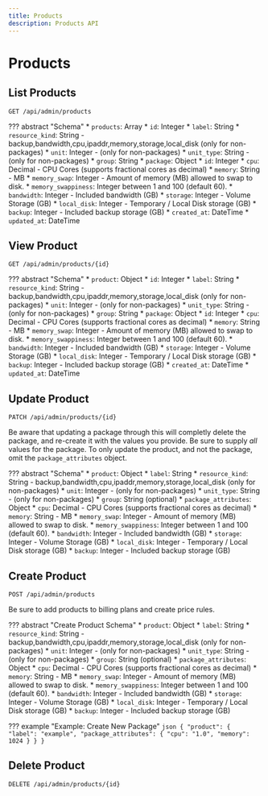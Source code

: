 ```yaml
---
title: Products
description: Products API
---
```

# Products

## List Products

`GET /api/admin/products`

??? abstract "Schema"
    * `products`: Array
        * `id`: Integer
        * `label`: String
        * `resource_kind`: String - backup,bandwidth,cpu,ipaddr,memory,storage,local_disk (only for non-packages)
        * `unit`: Integer - (only for non-packages)
        * `unit_type`: String - (only for non-packages)
        * `group`: String
        * `package`: Object
            * `id`: Integer
            * `cpu`: Decimal - CPU Cores (supports fractional cores as decimal)
            * `memory`: String - MB
            * `memory_swap`: Integer - Amount of memory (MB) allowed to swap to disk.
            * `memory_swappiness`: Integer between 1 and 100 (default 60).
            * `bandwidth`: Integer - Included bandwidth (GB)
            * `storage`: Integer - Volume Storage (GB)
            * `local_disk`: Integer - Temporary / Local Disk storage (GB)
            * `backup`: Integer - Included backup storage (GB)
        * `created_at`: DateTime
        * `updated_at`: DateTime

## View Product

`GET /api/admin/products/{id}`

??? abstract "Schema"
    * `product`: Object
        * `id`: Integer
        * `label`: String
        * `resource_kind`: String - backup,bandwidth,cpu,ipaddr,memory,storage,local_disk (only for non-packages)
        * `unit`: Integer - (only for non-packages)
        * `unit_type`: String - (only for non-packages)
        * `group`: String
        * `package`: Object
            * `id`: Integer
            * `cpu`: Decimal - CPU Cores (supports fractional cores as decimal)
            * `memory`: String - MB
            * `memory_swap`: Integer - Amount of memory (MB) allowed to swap to disk.
            * `memory_swappiness`: Integer between 1 and 100 (default 60).
            * `bandwidth`: Integer - Included bandwidth (GB)
            * `storage`: Integer - Volume Storage (GB)
            * `local_disk`: Integer - Temporary / Local Disk storage (GB)
            * `backup`: Integer - Included backup storage (GB)
        * `created_at`: DateTime
        * `updated_at`: DateTime


## Update Product

`PATCH /api/admin/products/{id}`

Be aware that updating a package through this will completly delete the package, and re-create it with the values you provide. Be sure to supply _all_ values for the package. To only update the product, and not the package, omit the `package_attributes` object.

??? abstract "Schema"
    * `product`: Object
        * `label`: String
        * `resource_kind`: String - backup,bandwidth,cpu,ipaddr,memory,storage,local_disk (only for non-packages)
        * `unit`: Integer - (only for non-packages)
        * `unit_type`: String - (only for non-packages)
        * `group`: String (optional)
        * `package_attributes`: Object
            * `cpu`: Decimal - CPU Cores (supports fractional cores as decimal)
            * `memory`: String - MB
            * `memory_swap`: Integer - Amount of memory (MB) allowed to swap to disk.
            * `memory_swappiness`: Integer between 1 and 100 (default 60).
            * `bandwidth`: Integer - Included bandwidth (GB)
            * `storage`: Integer - Volume Storage (GB)
            * `local_disk`: Integer - Temporary / Local Disk storage (GB)
            * `backup`: Integer - Included backup storage (GB)

## Create Product

`POST /api/admin/products`

Be sure to add products to billing plans and create price rules.

??? abstract "Create Product Schema"
    * `product`: Object
        * `label`: String
        * `resource_kind`: String - backup,bandwidth,cpu,ipaddr,memory,storage,local_disk (only for non-packages)
        * `unit`: Integer - (only for non-packages)
        * `unit_type`: String - (only for non-packages)
        * `group`: String (optional)
        * `package_attributes`: Object
            * `cpu`: Decimal - CPU Cores (supports fractional cores as decimal)
            * `memory`: String - MB
            * `memory_swap`: Integer - Amount of memory (MB) allowed to swap to disk.
            * `memory_swappiness`: Integer between 1 and 100 (default 60).
            * `bandwidth`: Integer - Included bandwidth (GB)
            * `storage`: Integer - Volume Storage (GB)
            * `local_disk`: Integer - Temporary / Local Disk storage (GB)
            * `backup`: Integer - Included backup storage (GB)


??? example "Example: Create New Package"
    ```json
    {
        "product": {
            "label": "example",
            "package_attributes": {
                "cpu": "1.0",
                "memory": 1024
            }
        }
    }
    ```

## Delete Product

`DELETE /api/admin/products/{id}`
